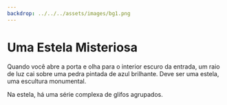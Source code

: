 ```yaml
---
backdrop: ../../../assets/images/bg1.png
---
```


# Uma Estela Misteriosa

Quando você abre a porta e olha para o interior escuro da entrada, um raio de luz cai sobre uma pedra pintada de azul brilhante. Deve ser uma estela, uma escultura monumental.

Na estela, há uma série complexa de glifos agrupados.

<Item id="8" />

<Page url="challenge1" instructions="Você consulta o seu guia, mas não ajuda em nada aqui." action="Olhar mais de perto" condition="8" />
